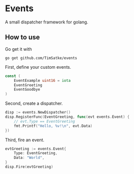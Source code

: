 # Events

A small dispatcher framework for golang.

## How to use
Go get it with
```
go get github.com/TimSatke/events
```

First, define your custom events.
```go
const (
	EventExample uint16 = iota
	EventGreeting
	EventGoodbye
)
```

Second, create a dispatcher.
```go
disp := events.NewDispatcher()
disp.RegisterFunc(EventGreeting, func(evt events.Event) {
	// evt.Type == EventGreeting
	fmt.Printf("Hello, %v!\n", evt.Data)
})
```

Third, fire an event.
```go
evtGreeting := events.Event{
    Type: EventGreeting,
    Data: "World",
}
disp.Fire(evtGreeting)
```